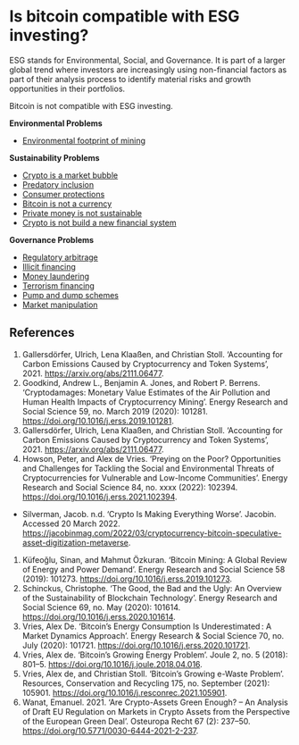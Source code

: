 # Is bitcoin compatible with ESG investing?
ESG stands for Environmental, Social, and Governance. It is part of a larger global trend where investors are increasingly using non-financial factors as part of their analysis process to identify material risks and growth opportunities in their portfolios.

Bitcoin is not compatible with ESG investing.

**Environmental Problems**

* [Environmental footprint of mining](environmental-footprint.md)

**Sustainability Problems**

* [Crypto is a market bubble](is-bubble.md)
* [Predatory inclusion](is-predatory.md)
* [Consumer protections](consumer-protections.md)
* [Bitcoin is not a currency](is-bitcoin-currency.md)
* [Private money is not sustainable](is-private-money.md)
* [Crypto is not build a new financial system](is-new-financial-system.md)

**Governance Problems**

* [Regulatory arbitrage](../concepts/regulatory-arbitrage.md)
* [Illicit financing](../concepts/illicit-financing.md)
* [Money laundering](../concepts/money-laundering.md)
* [Terrorism financing](../concepts/ctf.md)
* [Pump and dump schemes](../concepts/pump-and-dump.md)
* [Market manipulation](../concepts/market-manipulation.md)

## References
1. Gallersdörfer, Ulrich, Lena Klaaßen, and Christian Stoll. ‘Accounting for Carbon Emissions Caused by Cryptocurrency and Token Systems’, 2021. https://arxiv.org/abs/2111.06477.
1. Goodkind, Andrew L., Benjamin A. Jones, and Robert P. Berrens. ‘Cryptodamages: Monetary Value Estimates of the Air Pollution and Human Health Impacts of Cryptocurrency Mining’. Energy Research and Social Science 59, no. March 2019 (2020): 101281. https://doi.org/10.1016/j.erss.2019.101281.
1. Gallersdörfer, Ulrich, Lena Klaaßen, and Christian Stoll. ‘Accounting for Carbon Emissions Caused by Cryptocurrency and Token Systems’, 2021. https://arxiv.org/abs/2111.06477.
1. Howson, Peter, and Alex de Vries. ‘Preying on the Poor? Opportunities and Challenges for Tackling the Social and Environmental Threats of Cryptocurrencies for Vulnerable and Low-Income Communities’. Energy Research and Social Science 84, no. xxxx (2022): 102394. https://doi.org/10.1016/j.erss.2021.102394.
* Silverman, Jacob. n.d. ‘Crypto Is Making Everything Worse’. Jacobin. Accessed 20 March 2022. https://jacobinmag.com/2022/03/cryptocurrency-bitcoin-speculative-asset-digitization-metaverse.
1. Küfeoğlu, Sinan, and Mahmut Özkuran. ‘Bitcoin Mining: A Global Review of Energy and Power Demand’. Energy Research and Social Science 58 (2019): 101273. https://doi.org/10.1016/j.erss.2019.101273.
1. Schinckus, Christophe. ‘The Good, the Bad and the Ugly: An Overview of the Sustainability of Blockchain Technology’. Energy Research and Social Science 69, no. May (2020): 101614. https://doi.org/10.1016/j.erss.2020.101614.
1. Vries, Alex De. ‘Bitcoin’s Energy Consumption Is Underestimated : A Market Dynamics Approach’. Energy Research & Social Science 70, no. July (2020): 101721. https://doi.org/10.1016/j.erss.2020.101721.
1. Vries, Alex de. ‘Bitcoin’s Growing Energy Problem’. Joule 2, no. 5 (2018): 801–5. https://doi.org/10.1016/j.joule.2018.04.016.
1. Vries, Alex de, and Christian Stoll. ‘Bitcoin’s Growing e-Waste Problem’. Resources, Conservation and Recycling 175, no. September (2021): 105901. https://doi.org/10.1016/j.resconrec.2021.105901.
1. Wanat, Emanuel. 2021. ‘Are Crypto-Assets Green Enough? – An Analysis of Draft EU Regulation on Markets in Crypto Assets from the Perspective of the European Green Deal’. Osteuropa Recht 67 (2): 237–50. https://doi.org/10.5771/0030-6444-2021-2-237.